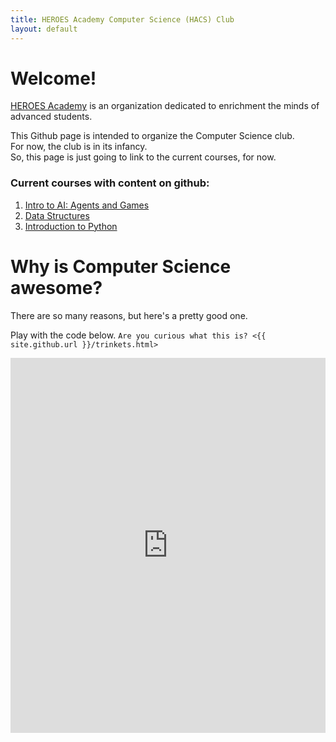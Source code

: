 ```yaml
---
title: HEROES Academy Computer Science (HACS) Club
layout: default
---
```


# Welcome!

[HEROES Academy](http://heroesgifted.org) is an organization dedicated to enrichment the minds of advanced students.  

This Github page is intended to organize the Computer Science club.  
For now, the club is in its infancy.  
So, this page is just going to link to the current courses, for now.

### Current courses with content on github:
1. [Intro to AI: Agents and Games](http://ai-winter-2016.readthedocs.org/en/latest/index.html)
2. [Data Structures](http://ai-winter-2016.readthedocs.org/en/latest/index.html)
3. [Introduction to Python](http://intropython-winter-2016.readthedocs.org/en/latest/)


# Why is Computer Science awesome?

There are so many reasons, but here's a pretty good one.

Play with the code below.  `Are you curious what this is? <{{ site.github.url }}/trinkets.html>`

<iframe src="https://trinket.io/embed/python/0e731cdd38" width="100%" height="600" frameborder="0" marginwidth="0" marginheight="0" allowfullscreen></iframe>
